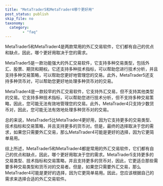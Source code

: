 ```yaml
---
title: "MetaTrader5和MetaTrader4哪个更好用"
post_status: publish
skip_file: no
taxonomy:
  category:
        - "faq"
---
```


MetaTrader5和MetaTrader4是两款常用的外汇交易软件，它们都有自己的优点和缺点，因此，哪个更好用取决于您的需求。

MetaTrader5是一款功能强大的外汇交易软件，它支持多种交易类型，包括外汇、股票、期货和期权。它还支持多种技术指标，可以帮助您进行技术分析，并且支持多种交易策略，可以帮助您更好地管理您的交易。此外，MetaTrader5还支持多种货币对，可以帮助您更好地处理多种货币对的交易。

MetaTrader4是一款较早的外汇交易软件，它支持外汇交易，但不支持其他类型的交易。它支持多种技术指标，可以帮助您进行技术分析，但不支持多种交易策略，因此，您可能无法有效地管理您的交易。此外，MetaTrader4只支持少数货币对，因此，您可能无法有效地处理多种货币对的交易。

总的来说，MetaTrader5比MetaTrader4更好用，因为它支持更多的交易类型、技术指标和交易策略，并且支持更多的货币对。但是，最终的选择取决于您的需求，如果您只需要外汇交易，那么MetaTrader4可能是更好的选择，因为它更简单易用。

综上所述，MetaTrader5和MetaTrader4都是常用的外汇交易软件，它们都有自己的优点和缺点，因此，哪个更好用取决于您的需求。MetaTrader5支持更多的交易类型、技术指标和交易策略，并且支持更多的货币对，因此，它更适合那些需要多种交易类型和货币对的交易者。但是，如果您只需要外汇交易，那么MetaTrader4可能是更好的选择，因为它更简单易用。因此，您应该根据自己的需求来选择合适的外汇交易软件。
